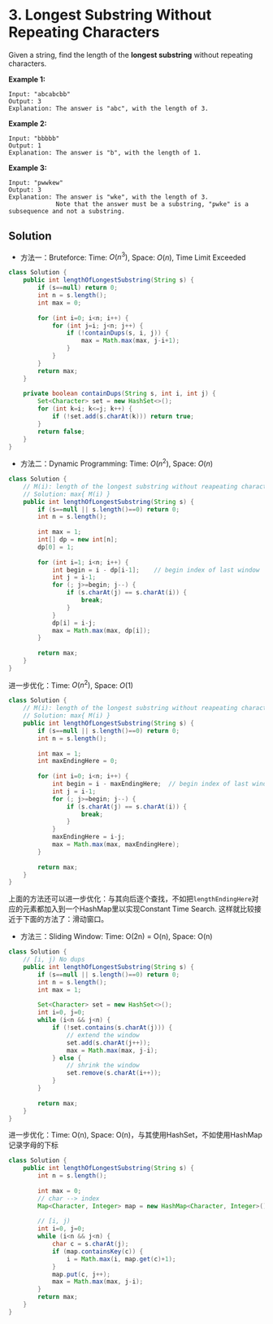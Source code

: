 # 3. Longest Substring Without Repeating Characters

Given a string, find the length of the **longest substring** without repeating characters.

**Example 1:**

```
Input: "abcabcbb"
Output: 3 
Explanation: The answer is "abc", with the length of 3. 
```

**Example 2:**

```
Input: "bbbbb"
Output: 1
Explanation: The answer is "b", with the length of 1.
```

**Example 3:**

```
Input: "pwwkew"
Output: 3
Explanation: The answer is "wke", with the length of 3. 
             Note that the answer must be a substring, "pwke" is a subsequence and not a substring.
```

## Solution

- 方法一：Bruteforce: Time: $O(n^3)$, Space: $O(n)$, Time Limit Exceeded

```java
class Solution {
    public int lengthOfLongestSubstring(String s) {
        if (s==null) return 0;
        int n = s.length();
        int max = 0;
        
        for (int i=0; i<n; i++) {
            for (int j=i; j<n; j++) {
                if (!containDups(s, i, j)) {
                    max = Math.max(max, j-i+1);
                }
            }
        }
        return max;
    }
    
    private boolean containDups(String s, int i, int j) {
        Set<Character> set = new HashSet<>();
        for (int k=i; k<=j; k++) {
            if (!set.add(s.charAt(k))) return true;
        }
        return false;
    }
}
```

- 方法二：Dynamic Programming: Time: $O(n^2)$, Space: $O(n)$ 

```java
class Solution {
    // M(i): length of the longest substring without reapeating characters that ends at index i
    // Solution: max{ M(i) }
    public int lengthOfLongestSubstring(String s) {
        if (s==null || s.length()==0) return 0;
        int n = s.length();
        
        int max = 1;
        int[] dp = new int[n];
        dp[0] = 1;
        
        for (int i=1; i<n; i++) {
            int begin = i - dp[i-1];	// begin index of last window
            int j = i-1;
            for (; j>=begin; j--) {
                if (s.charAt(j) == s.charAt(i)) {
                    break;
                }
            }
            dp[i] = i-j;
            max = Math.max(max, dp[i]);
        }
        
        return max;
    }
}
```

进一步优化：Time: $O(n^2)$, Space: $O(1)$ 

```java
class Solution {
    // M(i): length of the longest substring without reapeating characters that ends at index i
    // Solution: max{ M(i) }
    public int lengthOfLongestSubstring(String s) {
        if (s==null || s.length()==0) return 0;
        int n = s.length();
        
        int max = 1;
        int maxEndingHere = 0;
        
        for (int i=0; i<n; i++) {
            int begin = i - maxEndingHere;	// begin index of last window
            int j = i-1;
            for (; j>=begin; j--) {
                if (s.charAt(j) == s.charAt(i)) {
                    break;
                }
            }
            maxEndingHere = i-j;
            max = Math.max(max, maxEndingHere);
        }
        
        return max;
    }
}
```

上面的方法还可以进一步优化：与其向后逐个查找，不如把`lengthEndingHere`对应的元素都加入到一个HashMap里以实现Constant Time Search. 这样就比较接近于下面的方法了：滑动窗口。

- 方法三：Sliding Window: Time: O(2n) = O(n), Space: O(n)

```java
class Solution {
    // [i, j) No dups
    public int lengthOfLongestSubstring(String s) {
        if (s==null || s.length()==0) return 0;
        int n = s.length();
        int max = 1;
        
        Set<Character> set = new HashSet<>();
        int i=0, j=0;
        while (i<n && j<n) {
            if (!set.contains(s.charAt(j))) {
                // extend the window
                set.add(s.charAt(j++));
                max = Math.max(max, j-i);
            } else {
                // shrink the window
                set.remove(s.charAt(i++));
            }
        }
        
        return max;
    }
}
```

进一步优化：Time: O(n), Space: O(n)，与其使用HashSet，不如使用HashMap记录字母的下标

```java
class Solution {
    public int lengthOfLongestSubstring(String s) {
        int n = s.length();
        
        int max = 0;
        // char --> index
        Map<Character, Integer> map = new HashMap<Character, Integer>();
        
        // [i, j)
        int i=0, j=0;
        while (i<n && j<n) {
            char c = s.charAt(j);
            if (map.containsKey(c)) {
                i = Math.max(i, map.get(c)+1);
            }
            map.put(c, j++);
            max = Math.max(max, j-i);
        }
        return max;
    }
}
```


